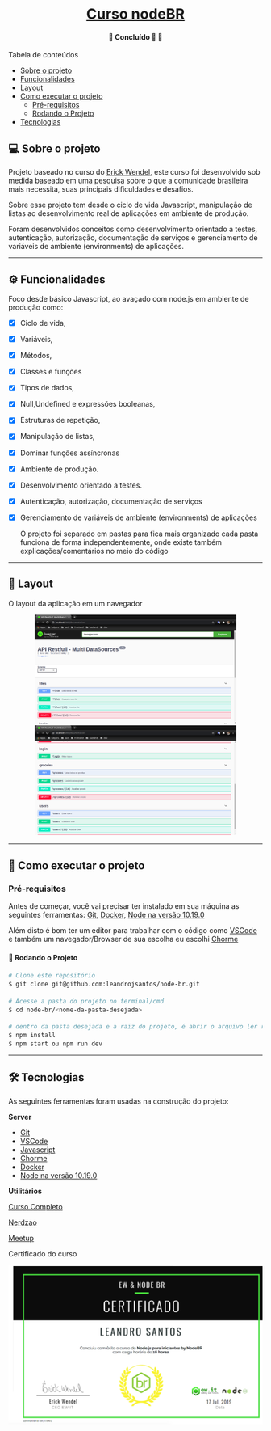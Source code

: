 <h1 align="center">
     <a href="#" alt="">Curso nodeBR</a>
</h1>

<h4 align="center">
	🚧   Concluído 🚀 🚧
</h4>

Tabela de conteúdos
<!--ts-->
   * [Sobre o projeto](#-sobre-o-projeto)
   * [Funcionalidades](#-funcionalidades)
   * [Layout](#-layout)
   * [Como executar o projeto](#-como-executar-o-projeto)
     * [Pré-requisitos](#pré-requisitos)
     * [Rodando o Projeto](#user-content--rodando-o-projeto)
   * [Tecnologias](#-tecnologias)
<!--te-->

## 💻 Sobre o projeto

Projeto baseado no curso do [Erick Wendel](https://cursos.nodebr.org/p/node-js-para-iniciantes-nodebr), este curso foi desenvolvido sob medida baseado em uma pesquisa sobre o que a comunidade brasileira mais necessita, suas principais dificuldades e desafios. 

Sobre esse projeto tem desde o ciclo de vida Javascript, manipulação de listas ao desenvolvimento real de aplicações em ambiente de produção.

Foram desenvolvidos conceitos como desenvolvimento orientado a testes, autenticação, autorização, documentação de serviços e gerenciamento de variáveis de ambiente (environments) de aplicações.

---

## ⚙️ Funcionalidades

Foco desde básico Javascript, ao avaçado com node.js em ambiente de produção como:

- [x] Ciclo de vida, 
- [x] Variáveis, 
- [x] Métodos, 
- [x] Classes e funções 
- [x] Tipos de dados, 
- [x] Null,Undefined e expressões booleanas,
- [x] Estruturas de repetição,
- [x] Manipulação de listas,
- [x] Dominar funções assíncronas 
- [x] Ambiente de produção.
- [x] Desenvolvimento orientado a testes.
- [x] Autenticação, autorização, documentação de serviços 
- [x] Gerenciamento de variáveis de ambiente (environments) de aplicações

  O projeto foi separado em pastas para fica mais organizado cada pasta funciona de forma independentemente, onde existe também explicações/comentários no meio do código

---

## 🎨 Layout

O layout da aplicação em um navegador

<p align="center">
  <img alt="nodebr-mdb" title="#nodebr-mdb" src="./images/1.png" width="400px">

  <img alt="nodebr-mdb" title="#nodebr-mdb" src="./images/2.png" width="400px">
</p>

---

## 🚀 Como executar o projeto
### Pré-requisitos

Antes de começar, você vai precisar ter instalado em sua máquina as seguintes ferramentas:
[Git](https://git-scm.com), [Docker](https://docs.docker.com/engine/install/ubuntu/), [Node na versão 10.19.0](https://nodejs.org/en/)

Além disto é bom ter um editor para trabalhar com o código como [VSCode](https://code.visualstudio.com/) e também um navegador/Browser de sua escolha eu escolhi [Chorme](https://www.google.pt/intl/pt-PT/chrome/?brand=CHBD&gclid=CjwKCAjw1ej5BRBhEiwAfHyh1CqpdiJkRowiF7qVChVWvkTImra14_fVqzdcxXeYoznuxbgYMmtS9BoCP4oQAvD_BwE&gclsrc=aw.ds)

#### 🎲 Rodando o Projeto

```bash
# Clone este repositório
$ git clone git@github.com:leandrojsantos/node-br.git

# Acesse a pasta do projeto no terminal/cmd
$ cd node-br/<nome-da-pasta-desejada>

# dentro da pasta desejada e a raiz do projeto, é abrir o arquivo ler readme.md onde lhe indica como iniciar projeto, mas a maioria
$ npm install
$ npm start ou npm run dev 

```
---

## 🛠 Tecnologias

As seguintes ferramentas foram usadas na construção do projeto:

**Server**  
* [Git](https://git-scm.com) 
* [VSCode](https://code.visualstudio.com/)
* [Javascript](https://developer.mozilla.org/pt-BR/docs/Aprender/JavaScript)
* [Chorme](https://www.google.pt/intl/pt-PT/chrome/?brand=CHBD&gclid=CjwKCAjw1ej5BRBhEiwAfHyh1CqpdiJkRowiF7qVChVWvkTImra14_fVqzdcxXeYoznuxbgYMmtS9BoCP4oQAvD_BwE&gclsrc=aw.ds)
* [Docker](https://docs.docker.com/engine/install/ubuntu/)
* [Node na versão 10.19.0](https://nodejs.org/en/)

**Utilitários**


[Curso Completo](https://cursos.nodebr.org/p/node-js-para-iniciantes-nodebr)

[Nerdzao](https://nerdzao.netlify.com/)

[Meetup](https://www.meetup.com/pt-BR/Javascript-SP)

Certificado do curso 

![Certificado](certificado/curso.png)

